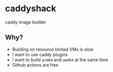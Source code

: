 # caddyshack

caddy image builder

## Why?

- Building on resource limited VMs is slow
- I want to use caddy plugins
- I want to build `arm64` and `amd64` at the same time
- Github actions are free
